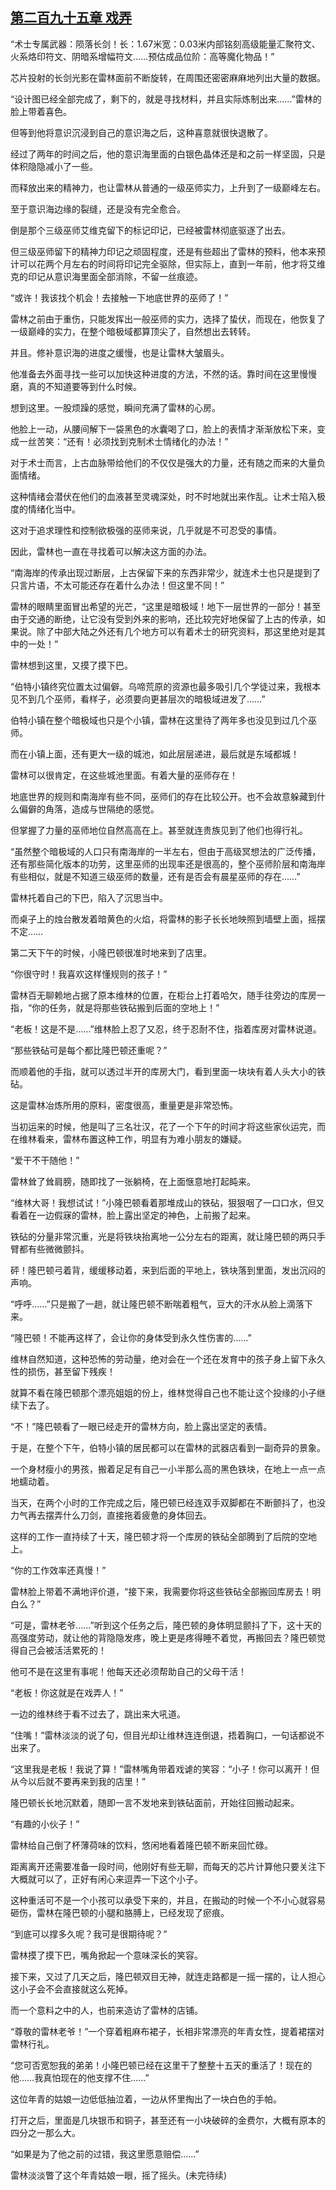 ## [第二百九十五章 戏弄](https://www.xxbiquge.com/11_11222/8859120.html)


  “术士专属武器：陨落长剑！长：1.67米宽：0.03米内部铭刻高级能量汇聚符文、火系烙印符文、阴暗系增幅符文……预估成品位阶：高等魔化物品！”

  芯片投射的长剑光影在雷林面前不断旋转，在周围还密密麻麻地列出大量的数据。

  “设计图已经全部完成了，剩下的，就是寻找材料，并且实际炼制出来……”雷林的脸上带着喜色。

  但等到他将意识沉浸到自己的意识海之后，这种喜意就很快退散了。

  经过了两年的时间之后，他的意识海里面的白银色晶体还是和之前一样坚固，只是体积隐隐减小了一些。

  而释放出来的精神力，也让雷林从普通的一级巫师实力，上升到了一级巅峰左右。

  至于意识海边缘的裂缝，还是没有完全愈合。

  倒是那个三级巫师艾维克留下的标记印记，已经被雷林彻底驱逐了出去。

  但三级巫师留下的精神力印记之顽固程度，还是有些超出了雷林的预料，他本来预计可以花两个月左右的时间将印记完全驱除，但实际上，直到一年前，他才将艾维克的印记从意识海里面全部消除，不留一丝痕迹。

  “或许！我该找个机会！去接触一下地底世界的巫师了！”

  雷林之前由于重伤，只能发挥出一般巫师的实力，选择了蛰伏，而现在，他恢复了一级巅峰的实力，在整个暗极域都算顶尖了，自然想出去转转。

  并且。修补意识海的进度之缓慢，也是让雷林大皱眉头。

  他准备去外面寻找一些可以加快这种进度的方法，不然的话。靠时间在这里慢慢磨，真的不知道要等到什么时候。

  想到这里。一股烦躁的感觉，瞬间充满了雷林的心房。

  他脸上一动，从腰间解下一袋黑色的水囊喝了口，脸上的表情才渐渐放松下来，变成一丝苦笑：“还有！必须找到克制术士情绪化的办法！”

  对于术士而言，上古血脉带给他们的不仅仅是强大的力量，还有随之而来的大量负面情绪。

  这种情绪会潜伏在他们的血液甚至灵魂深处，时不时地就出来作乱。让术士陷入极度的情绪化当中。

  这对于追求理性和控制欲极强的巫师来说，几乎就是不可忍受的事情。

  因此，雷林也一直在寻找着可以解决这方面的办法。

  “南海岸的传承出现过断层，上古保留下来的东西非常少，就连术士也只是提到了只言片语，不太可能还存在着什么办法！但这里不同！”

  雷林的眼睛里面冒出希望的光芒，“这里是暗极域！地下一层世界的一部分！甚至由于交通的断绝，让它没有受到外来的影响，还比较完好地保留了上古的传承，如果说。除了中部大陆之外还有几个地方可以有着术士的研究资料，那这里绝对是其中的一处！”

  雷林想到这里，又摸了摸下巴。

  “伯特小镇终究位置太过偏僻。乌啼荒原的资源也最多吸引几个学徒过来，我根本见不到几个巫师，看样子，必须要向更甚层次的暗极域进发了……”

  伯特小镇在整个暗极域也只是个小镇，雷林在这里待了两年多也没见到过几个巫师。

  而在小镇上面，还有更大一级的城池，如此层层递进，最后就是东域都城！

  雷林可以很肯定，在这些城池里面。有着大量的巫师存在！

  地底世界的规则和南海岸有些不同，巫师们的存在比较公开。也不会故意躲藏到什么偏僻的角落，造成与世隔绝的感觉。

  但掌握了力量的巫师地位自然高高在上。甚至就连贵族见到了他们也得行礼。

  “虽然整个暗极域的人口只有南海岸的一半左右，但由于高级冥想法的广泛传播，还有那些简化版本的功劳，这里巫师的出现率还是很高的，整个巫师阶层和南海岸有些相似，就是不知道三级巫师的数量，还有是否会有晨星巫师的存在……”

  雷林托着自己的下巴，陷入了沉思当中。

  而桌子上的烛台散发着暗黄色的火焰，将雷林的影子长长地映照到墙壁上面，摇摆不定……

  第二天下午的时候，小隆巴顿很准时地来到了店里。

  “你很守时！我喜欢这样懂规则的孩子！”

  雷林百无聊赖地占据了原本维林的位置，在柜台上打着哈欠，随手往旁边的库房一指，“你的任务，就是将那些铁砧搬到后面的空地上！”

  “老板！这是不是……”维林脸上忍了又忍，终于忍耐不住，指着库房对雷林说道。

  “那些铁砧可是每个都比隆巴顿还重呢？”

  而顺着他的手指，就可以透过半开的库房大门，看到里面一块块有着人头大小的铁砧。

  这是雷林冶炼所用的原料，密度很高，重量更是非常恐怖。

  当初运来的时候，他是叫了三名壮汉，花了一个下午的时间才将这些家伙运完，而在维林看来，雷林布置这种工作，明显有为难小朋友的嫌疑。

  “爱干不干随他！”

  雷林耸了耸肩膀，随即找了一张躺椅，在上面惬意地打起盹来。

  “维林大哥！我想试试！”小隆巴顿看着那堆成山的铁砧，狠狠咽了一口口水，但又看着在一边假寐的雷林，脸上露出坚定的神色，上前搬了起来。

  铁砧的分量非常沉重，光是将铁块抬离地一公分左右的距离，就让隆巴顿的两只手臂都有些微微颤抖。

  砰！隆巴顿弓着背，缓缓移动着，来到后面的平地上，铁块落到里面，发出沉闷的声响。

  “呼呼……”只是搬了一趟，就让隆巴顿不断喘着粗气，豆大的汗水从脸上滴落下来。

  “隆巴顿！不能再这样了，会让你的身体受到永久性伤害的……”

  维林自然知道，这种恐怖的劳动量，绝对会在一个还在发育中的孩子身上留下永久性的损伤，甚至留下残疾！

  就算不看在隆巴顿那个漂亮姐姐的份上，维林觉得自己也不能让这个投缘的小子继续下去了。

  “不！”隆巴顿看了一眼已经走开的雷林方向，脸上露出坚定的表情。

  于是，在整个下午，伯特小镇的居民都可以在雷林的武器店看到一副奇异的景象。

  一个身材瘦小的男孩，搬着足足有自己一小半那么高的黑色铁块，在地上一点一点地蠕动着。

  当天，在两个小时的工作完成之后，隆巴顿已经连双手双脚都在不断颤抖了，也没力气再去摆弄什么刀剑，直接拖着疲惫的身体回去。

  这样的工作一直持续了十天，隆巴顿才将一个库房的铁砧全部腾到了后院的空地上。

  “你的工作效率还真慢！”

  雷林脸上带着不满地评价道，“接下来，我需要你将这些铁砧全部搬回库房去！明白么？”

  “可是，雷林老爷……”听到这个任务之后，隆巴顿的身体明显颤抖了下，这十天的高强度劳动，就让他的背隐隐发疼，晚上更是疼得睡不着觉，再搬回去？隆巴顿觉得自己会被活活累死的！

  他可不是在这里有事呢！他每天还必须帮助自己的父母干活！

  “老板！你这就是在戏弄人！”

  一边的维林终于看不过去了，跳出来大吼道。

  “住嘴！”雷林淡淡的说了句，但目光却让维林连连倒退，捂着胸口，一句话都说不出来了。

  “这里我是老板！我说了算！”雷林嘴角带着戏谑的笑容：“小子！你可以离开！但从今以后就不要再来到我的店里！”

  隆巴顿长长地沉默着，随即一言不发地来到铁砧面前，开始往回搬动起来。

  “有趣的小伙子！”

  雷林给自己倒了杯薄荷味的饮料，悠闲地看着隆巴顿不断来回忙碌。

  距离离开还需要准备一段时间，他刚好有些无聊，而每天的芯片计算他只要关注下大概就可以了，正好有闲心来逗弄一下这个小子。

  这种重活可不是一个小孩可以承受下来的，并且，在搬动的时候一个不小心就容易砸伤，雷林在隆巴顿的小腿和胳膊上，已经发现了瘀痕。

  “到底可以撑多久呢？我可是很期待呢？”

  雷林摸了摸下巴，嘴角掀起一个意味深长的笑容。

  接下来，又过了几天之后，隆巴顿双目无神，就连走路都是一摇一摆的，让人担心这小子会不会直接就这么死掉。

  而一个意料之中的人，也前来造访了雷林的店铺。

  “尊敬的雷林老爷！”一个穿着粗麻布裙子，长相非常漂亮的年青女性，提着裙摆对雷林行礼。

  “您可否宽恕我的弟弟！小隆巴顿已经在这里干了整整十五天的重活了！现在的他……我真怕现在的他支撑不住……”

  这位年青的姑娘一边低低抽泣着，一边从怀里掏出了一块白色的手帕。

  打开之后，里面是几块银币和铜子，甚至还有一小块破碎的金费尔，大概有原本的四分之一那么大。

  “如果是为了他之前的过错，我这里愿意赔偿……”

  雷林淡淡瞥了这个年青姑娘一眼，摇了摇头。(未完待续)
